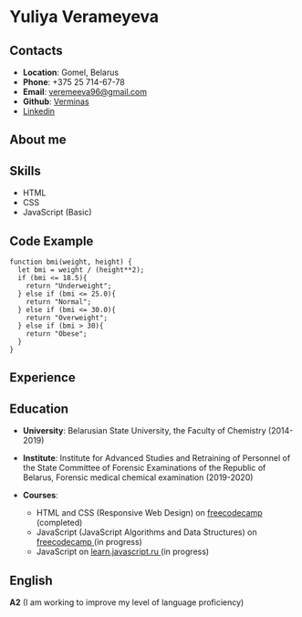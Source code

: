 # Yuliya Verameyeva

## Contacts

+ **Location**: Gomel, Belarus
+ **Phone**: +375 25 714-67-78
+ **Email**: [veremeeva96@gmail.com ](veremeeva96@gmail.com)
+ **Github**: [Verminas ](https://github.com/Verminas)
+ [Linkedin ](https://www.linkedin.com/in/%D1%8E%D0%BB%D0%B8%D1%8F-%D0%B2%D0%B5%D1%80%D0%B5%D0%BC%D0%B5%D0%B5%D0%B2%D0%B0-690945276/)

## About me



## Skills

+ HTML
+ CSS
+ JavaScript (Basic)

## Code Example

```
function bmi(weight, height) {
  let bmi = weight / (height**2);
  if (bmi <= 18.5){
    return "Underweight";
  } else if (bmi <= 25.0){
    return "Normal";
  } else if (bmi <= 30.0){
    return "Overweight";
  } else if (bmi > 30){
    return "Obese";
  }
}
```

## Experience

## Education
  
 + **University**: Belarusian State University, the Faculty of Chemistry (2014-2019)
 + **Institute**: Institute for Advanced Studies and Retraining of Personnel of the State Committee of Forensic Examinations of the Republic of Belarus, Forensic medical chemical examination (2019-2020)
 + **Courses**: 
    
     + HTML and CSS (Responsive Web Design) on [freecodecamp ](https://www.freecodecamp.org/learn) (completed)
     + JavaScript (JavaScript Algorithms and Data Structures) on [freecodecamp ](https://www.freecodecamp.org/learn) (in progress)
     + JavaScript on [learn.javascript.ru ](https://learn.javascript.ru/) (in progress)

## English

**A2** (I am working to improve my level of language proficiency)

